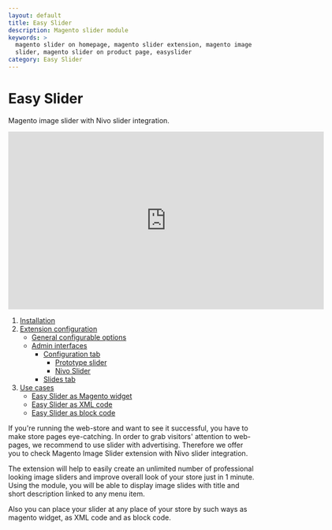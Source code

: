 ```yaml
---
layout: default
title: Easy Slider
description: Magento slider module
keywords: >
  magento slider on homepage, magento slider extension, magento image
  slider, magento slider on product page, easyslider
category: Easy Slider
---
```


# Easy Slider

Magento image slider with Nivo slider integration.

<iframe src="https://player.vimeo.com/video/175829193?autoplay=1&loop=1&color=ff4081" width="640" height="360" frameborder="0" webkitallowfullscreen mozallowfullscreen allowfullscreen></iframe>

 1. [Installation](installation/)
 2. [Extension configuration](backend/)
     -  [General configurable options](backend/#general-configurable-options)
     -  [Admin interfaces](backend/#admin-interfaces)
         -  [Configuration tab](backend/#configuration-tab)
             -  [Prototype slider](backend/#prototype-slider)
             -  [Nivo Slider](backend/#nivo-slider)
         -  [Slides tab](backend/#slides-tab)
 3. [Use cases](/use-cases)
     -  [Easy Slider as Magento widget](use-cases/#easy-slider-as-magento-widget)
     -  [Easy Slider as XML code](use-cases/#easy-slider-as-xml-code)
     -  [Easy Slider as block code](use-cases/#easy-slider-as-block-code)

If you're running the web-store and want to see it successful, you have to
make store pages eye-catching. In order to grab visitors' attention to
web-pages, we recommend to use slider with advertising. Therefore we offer you
to check Magento Image Slider extension with Nivo slider integration.

The extension will help to easily create an unlimited number of professional
looking image sliders and improve overall look of your store just in 1 minute.
Using the module, you will be able to display image slides with title and
short description linked to any menu item.

Also you can place your slider at any place of your store by such ways as
magento widget, as XML code and as block code.
